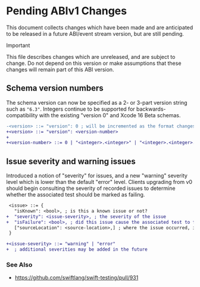 # Pending ABIv1 Changes

This document collects changes which have been made and are anticipated to be
released in a future ABI/event stream version, but are still pending.

> [!IMPORTANT]
> This file describes changes which are unreleased, and are subject to change.
> Do not depend on this version or make assumptions that these changes will
> remain part of this ABI version.

## Schema version numbers

The schema version can now be specified as a 2- or 3-part version string such as
`"6.3"`. Integers continue to be supported for backwards-compatibility with the
existing "version 0" and Xcode 16 Beta schemas.

```diff
-<version> ::= "version": 0 ; will be incremented as the format changes
+<version> ::= "version": <version-number>
+
+<version-number> ::= 0 | "<integer>.<integer>" | "<integer>.<integer>.<integer>"
```

## Issue severity and warning issues

Introduced a notion of "severity" for issues, and a new "warning" severity level
which is lower than the default "error" level. Clients upgrading from v0 should
begin consulting the severity of recorded issues to determine whether the
associated test should be marked as failing.

```diff
 <issue> ::= {
   "isKnown": <bool>, ; is this a known issue or not?
+  "severity": <issue-severity>, ; the severity of the issue
+  "isFailure": <bool>, ; did this issue cause the associated test to fail?
   ["sourceLocation": <source-location>,] ; where the issue occurred, if known
 }

+<issue-severity> ::= "warning" | "error"
+  ; additional severities may be added in the future
```

### See Also

- https://github.com/swiftlang/swift-testing/pull/931
